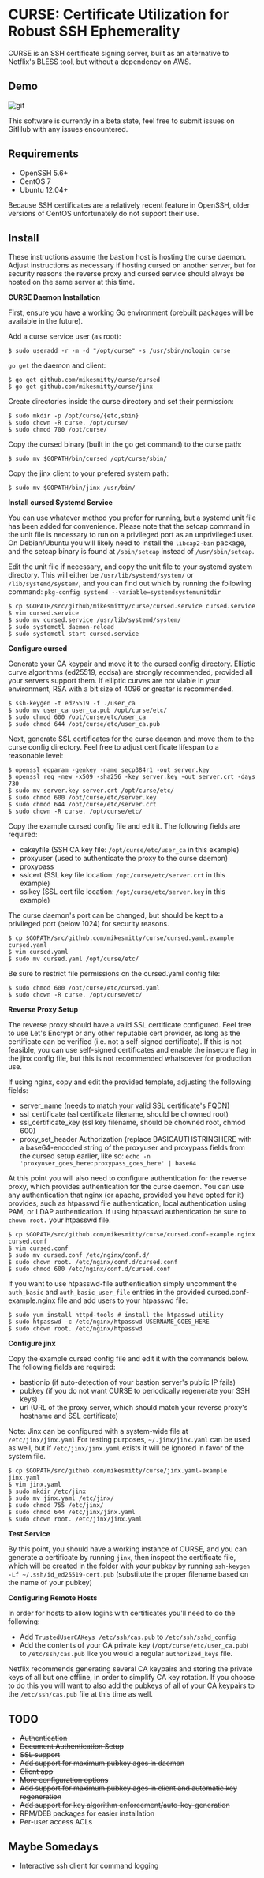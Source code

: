 # CURSE: Certificate Utilization for Robust SSH Ephemerality

CURSE is an SSH certificate signing server, built as an alternative to Netflix's BLESS tool, but without a dependency on AWS.

## Demo

![gif](http://i.imgur.com/UtDkYNo.gif)

This software is currently in a beta state, feel free to submit issues on GitHub with any issues encountered.

Requirements
------------
* OpenSSH 5.6+  
* CentOS 7
* Ubuntu 12.04+

Because SSH certificates are a relatively recent feature in OpenSSH, older versions of CentOS unfortunately do not support their use.

Install
-------
These instructions assume the bastion host is hosting the curse daemon. Adjust instructions as necessary if hosting cursed on another server, but for security reasons the reverse proxy and cursed service should always be hosted on the same server at this time.

**CURSE Daemon Installation**

First, ensure you have a working Go environment (prebuilt packages will be available in the future).

Add a curse service user (as root):

    $ sudo useradd -r -m -d "/opt/curse" -s /usr/sbin/nologin curse

`go get` the daemon and client:

    $ go get github.com/mikesmitty/curse/cursed
    $ go get github.com/mikesmitty/curse/jinx

Create directories inside the curse directory and set their permission:

    $ sudo mkdir -p /opt/curse/{etc,sbin}
    $ sudo chown -R curse. /opt/curse/
    $ sudo chmod 700 /opt/curse/

Copy the cursed binary (built in the go get command) to the curse path:

    $ sudo mv $GOPATH/bin/cursed /opt/curse/sbin/

Copy the jinx client to your prefered system path:

    $ sudo mv $GOPATH/bin/jinx /usr/bin/

**Install cursed Systemd Service**

You can use whatever method you prefer for running, but a systemd unit file has been added for convenience. Please note that the setcap command in the unit file is necessary to run on a privileged port as an unprivileged user. On Debian/Ubuntu you will likely need to install the `libcap2-bin` package, and the setcap binary is found at `/sbin/setcap` instead of `/usr/sbin/setcap`.

Edit the unit file if necessary, and copy the unit file to your systemd system directory. This will either be `/usr/lib/systemd/system/` or `/lib/systemd/system/`, and you can find out which by running the following command: `pkg-config systemd --variable=systemdsystemunitdir`

    $ cp $GOPATH/src/github/mikesmitty/curse/cursed.service cursed.service
    $ vim cursed.service
    $ sudo mv cursed.service /usr/lib/systemd/system/
    $ sudo systemctl daemon-reload
    $ sudo systemctl start cursed.service

**Configure cursed**

Generate your CA keypair and move it to the cursed config directory. Elliptic curve algorithms (ed25519, ecdsa) are strongly recommended, provided all your servers support them. If elliptic curves are not viable in your environment, RSA with a bit size of 4096 or greater is recommended.

    $ ssh-keygen -t ed25519 -f ./user_ca
    $ sudo mv user_ca user_ca.pub /opt/curse/etc/
    $ sudo chmod 600 /opt/curse/etc/user_ca
    $ sudo chmod 644 /opt/curse/etc/user_ca.pub

Next, generate SSL certificates for the curse daemon and move them to the curse config directory. Feel free to adjust certificate lifespan to a reasonable level:

    $ openssl ecparam -genkey -name secp384r1 -out server.key
    $ openssl req -new -x509 -sha256 -key server.key -out server.crt -days 730
    $ sudo mv server.key server.crt /opt/curse/etc/
    $ sudo chmod 600 /opt/curse/etc/server.key
    $ sudo chmod 644 /opt/curse/etc/server.crt
    $ sudo chown -R curse. /opt/curse/etc/

Copy the example cursed config file and edit it. The following fields are required:
* cakeyfile (SSH CA key file: `/opt/curse/etc/user_ca` in this example)
* proxyuser (used to authenticate the proxy to the curse daemon)
* proxypass
* sslcert (SSL key file location: `/opt/curse/etc/server.crt` in this example)
* sslkey (SSL cert file location: `/opt/curse/etc/server.key` in this example)

The curse daemon's port can be changed, but should be kept to a privileged port (below 1024) for security reasons.

    $ cp $GOPATH/src/github.com/mikesmitty/curse/cursed.yaml.example cursed.yaml
    $ vim cursed.yaml
    $ sudo mv cursed.yaml /opt/curse/etc/

Be sure to restrict file permissions on the cursed.yaml config file:

    $ sudo chmod 600 /opt/curse/etc/cursed.yaml
    $ sudo chown -R curse. /opt/curse/etc/

**Reverse Proxy Setup**

The reverse proxy should have a valid SSL certificate configured. Feel free to use Let's Encrypt or any other reputable cert provider, as long as the certificate can be verified (i.e. not a self-signed certificate). If this is not feasible, you can use self-signed certificates and enable the insecure flag in the jinx config file, but this is not recommended whatsoever for production use.

If using nginx, copy and edit the provided template, adjusting the following fields:
* server_name (needs to match your valid SSL certificate's FQDN)
* ssl_certificate (ssl certificate filename, should be chowned root)
* ssl_certificate_key (ssl key filename, should be chowned root, chmod 600)
* proxy_set_header Authorization (replace BASICAUTHSTRINGHERE with a base64-encoded string of the proxyuser and proxypass fields from the cursed setup earlier, like so: `echo -n 'proxyuser_goes_here:proxypass_goes_here' | base64`

At this point you will also need to configure authentication for the reverse proxy, which provides authentication for the curse daemon. You can use any authentication that nginx (or apache, provided you have opted for it) provides, such as htpasswd file authentication, local authentication using PAM, or LDAP authentication. If using htpasswd authentication be sure to `chown root.` your htpasswd file.

    $ cp $GOPATH/src/github.com/mikesmitty/curse/cursed.conf-example.nginx cursed.conf
    $ vim cursed.conf
    $ sudo mv cursed.conf /etc/nginx/conf.d/
    $ sudo chown root. /etc/nginx/conf.d/cursed.conf
    $ sudo chmod 600 /etc/nginx/conf.d/cursed.conf

If you want to use htpasswd-file authentication simply uncomment the `auth_basic` and `auth_basic_user_file` entries in the provided cursed.conf-example.nginx file and add users to your htpasswd file:

    $ sudo yum install httpd-tools # install the htpasswd utility
    $ sudo htpasswd -c /etc/nginx/htpasswd USERNAME_GOES_HERE
    $ sudo chown root. /etc/nginx/htpasswd

**Configure jinx**

Copy the example cursed config file and edit it with the commands below. The following fields are required:
* bastionip (if auto-detection of your bastion server's public IP fails)
* pubkey (if you do not want CURSE to periodically regenerate your SSH keys)
* url (URL of the proxy server, which should match your reverse proxy's hostname and SSL certificate)

Note: Jinx can be configured with a system-wide file at `/etc/jinx/jinx.yaml`
For testing purposes, `~/.jinx/jinx.yaml` can be used as well, but if `/etc/jinx/jinx.yaml` exists it will be ignored in favor of the system file.

    $ cp $GOPATH/src/github.com/mikesmitty/curse/jinx.yaml-example jinx.yaml
    $ vim jinx.yaml
    $ sudo mkdir /etc/jinx
    $ sudo mv jinx.yaml /etc/jinx/
    $ sudo chmod 755 /etc/jinx/
    $ sudo chmod 644 /etc/jinx/jinx.yaml
    $ sudo chown root. /etc/jinx/jinx.yaml

**Test Service**

By this point, you should have a working instance of CURSE, and you can generate a certificate by running `jinx`, then inspect the certificate file, which will be created in the folder with your pubkey by running `ssh-keygen -Lf ~/.ssh/id_ed25519-cert.pub` (substitute the proper filename based on the name of your pubkey)

**Configuring Remote Hosts**

In order for hosts to allow logins with certificates you'll need to do the following:

* Add `TrustedUserCAKeys /etc/ssh/cas.pub` to `/etc/ssh/sshd_config`
* Add the contents of your CA private key (`/opt/curse/etc/user_ca.pub`) to `/etc/ssh/cas.pub` like you would a regular `authorized_keys` file.

Netflix recommends generating several CA keypairs and storing the private keys of all but one offline, in order to simplify CA key rotation. If you choose to do this you will want to also add the pubkeys of all of your CA keypairs to the `/etc/ssh/cas.pub` file at this time as well.

TODO
----
* ~~Authentication~~
* ~~Document Authentication Setup~~
* ~~SSL support~~
* ~~Add support for maximum pubkey ages in daemon~~
* ~~Client app~~
* ~~More configuration options~~
* ~~Add support for maximum pubkey ages in client and automatic key regeneration~~
* ~~Add support for key algorithm enforcement/auto-key-generation~~
* RPM/DEB packages for easier installation
* Per-user access ACLs

Maybe Somedays
--------------
* Interactive ssh client for command logging
